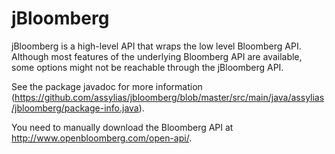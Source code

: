 jBloomberg
==========

jBloomberg is a high-level API that wraps the low level Bloomberg API.
Although most features of the underlying Bloomberg API are available, some options might not be reachable through the jBloomberg API.

See the package javadoc for more information (https://github.com/assylias/jbloomberg/blob/master/src/main/java/assylias/jbloomberg/package-info.java).

You need to manually download the Bloomberg API at http://www.openbloomberg.com/open-api/.